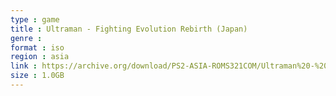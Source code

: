 ```yaml
---
type : game
title : Ultraman - Fighting Evolution Rebirth (Japan)
genre : 
format : iso
region : asia
link : https://archive.org/download/PS2-ASIA-ROMS321COM/Ultraman%20-%20Fighting%20Evolution%20Rebirth%20%28Japan%29.7z
size : 1.0GB
---
```

